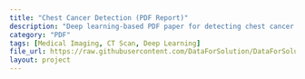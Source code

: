 ```yaml
---
title: "Chest Cancer Detection (PDF Report)"
description: "Deep learning-based PDF paper for detecting chest cancer from CT scans."
category: "PDF"
tags: [Medical Imaging, CT Scan, Deep Learning]
file_url: https://raw.githubusercontent.com/DataForSolution/DataForSolution.github.io/main/projects/Chest_Cancer_Detection_Deep_Learning_CT_Scan.pdf
layout: project
---
```

